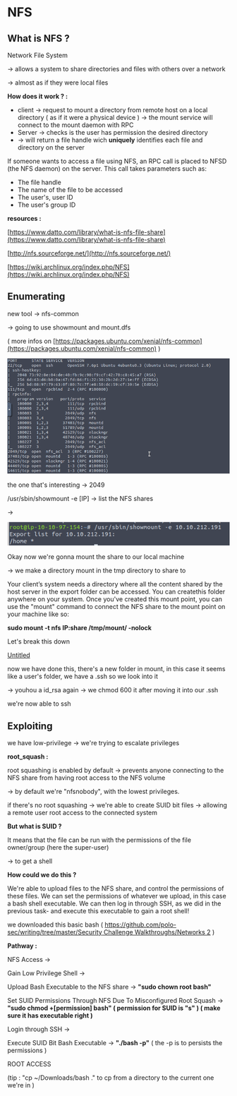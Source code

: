 # NFS

## **What is NFS ?**

Network File System 

→ allows a system to share directories and files with others over a network 

→ almost as if they were local files

**How does it work ? :**

- client → request to mount a directory  from remote host on a local directory ( as if it were a physical device ) → the mount service will connect to the mount daemon with RPC
- Server → checks is the user has permission the desired directory
- → will return a file handle wich **uniquely** identifies each file and directory on the server

If someone wants to access a file using NFS, an RPC call is placed to NFSD (the NFS daemon) on the server. This call takes parameters such as:

- The file handle
- The name of the file to be accessed
- The user's, user ID
- The user's group ID

**resources :** 

[https://www.datto.com/library/what-is-nfs-file-share](https://www.datto.com/library/what-is-nfs-file-share) 

[http://nfs.sourceforge.net/](http://nfs.sourceforge.net/) 

[https://wiki.archlinux.org/index.php/NFS](https://wiki.archlinux.org/index.php/NFS) 

## Enumerating

new tool → nfs-common 

→ going to use showmount and mount.dfs 

( more infos on [https://packages.ubuntu.com/xenial/nfs-common](https://packages.ubuntu.com/xenial/nfs-common) ) 

![Untitled](NFS%20d17cef3ba1324048a8883e389c784c30/Untitled.png)

the one that's interesting → 2049 

/usr/sbin/showmount -e [IP] → list the NFS shares

→ 

![Untitled](NFS%20d17cef3ba1324048a8883e389c784c30/Untitled%201.png)

Okay now we're gonna mount the share to our local machine

→ we make a directory mount in the tmp directory to share to 

 

Your client’s system needs a directory where all the content shared by the host server in the export folder can be accessed. You can createthis folder anywhere on your system. Once you've created this mount point, you can use the "mount" command to connect the NFS share to the mount point on your machine like so:

**sudo mount -t nfs IP:share /tmp/mount/ -nolock**

Let's break this down

[Untitled](NFS%20d17cef3ba1324048a8883e389c784c30/Untitled%20Database%20e93563f92f0447f39215de80fa924734.csv)

now we have done this, there's a new folder in mount, in this case it seems like a user's folder, we have a .ssh so we look into it

→ youhou a id_rsa again → we chmod 600 it after moving it into our .ssh

we're now able to ssh

## Exploiting

we have low-privilege → we're trying to escalate privileges 

**root_squash :** 

root squashing is enabled by default → prevents anyone connecting to the NFS share from having root access to the NFS volume 

→ by default we're "nfsnobody", with the lowest privileges.

if there's no root squashing → we're able to create SUID bit files → allowing a remote user root access to the connected system 

**But what is SUID ?** 

It means that the file can be run with the permissions of the file owner/group (here the super-user)

→ to get a shell 

**How could we do this ?** 

We're able to upload files to the NFS share, and control the permissions of these files. We can set the permissions of whatever we upload, in this case a bash shell executable. We can then log in through SSH, as we did in the previous task- and execute this executable to gain a root shell!

we downloaded this basic bash ( [https://github.com/polo-sec/writing/tree/master/Security Challenge Walkthroughs/Networks 2](https://github.com/polo-sec/writing/tree/master/Security%20Challenge%20Walkthroughs/Networks%202) ) 

**Pathway :** 

NFS Access ->

Gain Low Privilege Shell ->

Upload Bash Executable to the NFS share -> **"sudo chown root bash"** 

Set SUID Permissions Through NFS Due To Misconfigured Root Squash -> **"sudo chmod +[permission] bash"  ( permission for SUID is "s" ) ( make sure it has executable right )** 

Login through SSH ->

Execute SUID Bit Bash Executable -> **"./bash -p"**  ( the -p is to persists the permissions )

ROOT ACCESS

(tip : "cp ~/Downloads/bash ." to cp from a directory to the current one we're in )